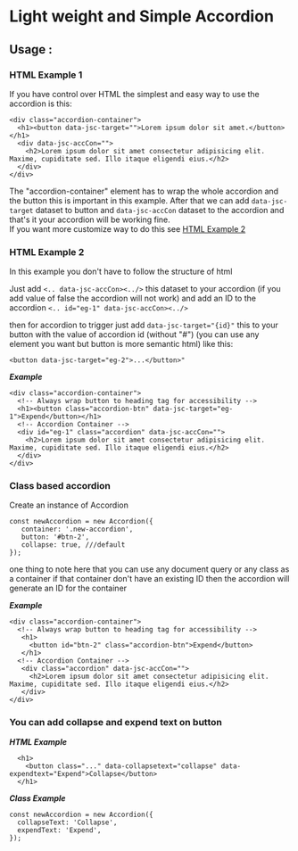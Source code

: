 # Light weight and Simple Accordion

## Usage :

### HTML Example 1

If you have control over HTML the simplest and easy way to use the accordion is this:

```
<div class="accordion-container">
  <h1><button data-jsc-target="">Lorem ipsum dolor sit amet.</button></h1>
  <div data-jsc-accCon="">
    <h2>Lorem ipsum dolor sit amet consectetur adipisicing elit. Maxime, cupiditate sed. Illo itaque eligendi eius.</h2>
  </div>
</div>
```
The "accordion-container" element has to wrap the whole accordion and the button this is important in this example. After that we can add `data-jsc-target` dataset to button and `data-jsc-accCon` dataset to the accordion and that's it your accordion will be working fine.   
If you want more customize way to do this see [HTML Example 2](#html-example-2)

### HTML Example 2
In this example you don't have to follow the structure of html

Just add `<.. data-jsc-accCon><../>` this dataset to your accordion (if you add value of false the accordion will not work) and add an ID to the accordion `<.. id="eg-1" data-jsc-accCon><../>`

then for accordion to trigger just add `data-jsc-target="{id}"` this to your button with the value of accordion id (without "#") (you can use any element you want but button is more semantic html) like this:
```
<button data-jsc-target="eg-2">...</button>"
```

***Example***
```
<div class="accordion-container">
  <!-- Always wrap button to heading tag for accessibility -->
  <h1><button class="accordion-btn" data-jsc-target="eg-1">Expend</button></h1>
  <!-- Accordion Container -->
  <div id="eg-1" class="accordion" data-jsc-accCon="">
    <h2>Lorem ipsum dolor sit amet consectetur adipisicing elit. Maxime, cupiditate sed. Illo itaque eligendi eius.</h2>
  </div>
</div>
```

### Class based accordion
Create an instance of Accordion
```
const newAccordion = new Accordion({	
   container: '.new-accordion',
   button: '#btn-2',
   collapse: true, ///default
});
```
one thing to note here that you can use any document query or any class as a container if that container don't have an existing ID then the accordion will generate an ID for the container

***Example***
```
<div class="accordion-container">
  <!-- Always wrap button to heading tag for accessibility -->
   <h1>
     <button id="btn-2" class="accordion-btn">Expend</button>
   </h1>
  <!-- Accordion Container -->
   <div class="accordion" data-jsc-accCon="">
     <h2>Lorem ipsum dolor sit amet consectetur adipisicing elit. Maxime, cupiditate sed. Illo itaque eligendi eius.</h2>
   </div>
</div>
```

### You can add collapse and expend text on button

***HTML Example***

```
  <h1>
    <button class="..." data-collapsetext="collapse" data-expendtext="Expend">Collapse</button>
  </h1>
```

***Class Example***
```
const newAccordion = new Accordion({	
  collapseText: 'Collapse',
  expendText: 'Expend',
});
```